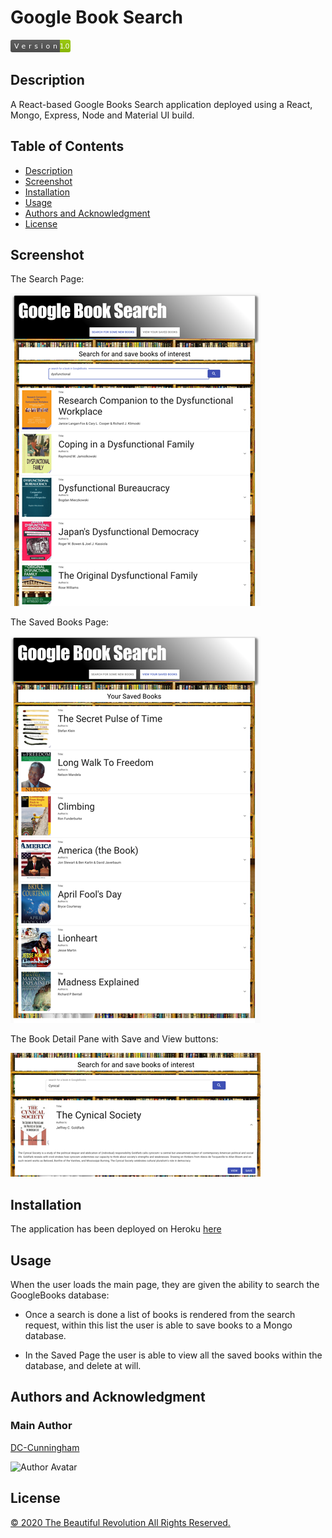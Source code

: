 # Google Book Search

<svg xmlns="http://www.w3.org/2000/svg" xmlns:xlink="http://www.w3.org/1999/xlink" width="96" height="20"><linearGradient id="b" x2="0" y2="100%"><stop offset="0" stop-color="#bbb" stop-opacity=".1"/><stop offset="1" stop-opacity=".1"/></linearGradient><clipPath id="a"><rect width="96" height="20" rx="3" fill="#fff"/></clipPath><g clip-path="url(#a)"><path fill="#555" d="M0 0h79v20H0z"/><path fill="#97ca00" d="M79 0h17v20H79z"/><path fill="url(#b)" d="M0 0h96v20H0z"/></g><g fill="#fff" text-anchor="middle" font-family="DejaVu Sans,Verdana,Geneva,sans-serif" font-size="110"> <text x="405" y="150" fill="#010101" fill-opacity=".3" transform="scale(.1)" textLength="690"></text><text x="405" y="140" transform="scale(.1)" textLength="690">Version</text><text x="865" y="150" fill="#010101" fill-opacity=".3" transform="scale(.1)" textLength="70"></text><text x="865" y="140" transform="scale(.1)" textLength="160">1.0</text></g> </svg>

## Description

A React-based Google Books Search application deployed using a React, Mongo, Express, Node and Material UI build.

## Table of Contents

- [Description](#description)
- [Screenshot](#screenshot)
- [Installation](#installation)
- [Usage](#usage)
- [Authors and Acknowledgment](#authors-and-acknowledgment)
- [License](#license)

## Screenshot

The Search Page:

<img src="./assets/images/GoogleBookSearch_SS_SearchPage.png" alt="alt text" width="400">

The Saved Books Page:

<img src="./assets/images/GoogleBookSearch_SS_SavedPage.png" alt="alt text" width="400">

The Book Detail Pane with Save and View buttons:

<img src="./assets/images/GoogleBookSearch_SS_BookDetail.png" alt="alt text" width="400">

## Installation

The application has been deployed on Heroku [here](https://majestic-canyonlands-62284.herokuapp.com/)

## Usage

When the user loads the main page, they are given the ability to search the GoogleBooks database:

- Once a search is done a list of books is rendered from the search request, within this list the user is able to save books to a Mongo database.

- In the Saved Page the user is able to view all the saved books within the database, and delete at will.

## Authors and Acknowledgment

### Main Author

[DC-Cunningham](https://github.com/DC-Cunningham)

![Author Avatar](https://avatars0.githubusercontent.com/u/47209814?v=4&s=100)

## License

[© 2020 The Beautiful Revolution All Rights Reserved.](https://www.beautifulrevolution.com.au)
